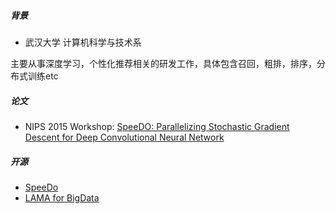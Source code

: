 ##### 背景

 - 武汉大学     计算机科学与技术系

主要从事深度学习，个性化推荐相关的研发工作，具体包含召回，粗排，排序，分布式训练etc


##### 论文

- NIPS 2015 Workshop: [SpeeDO: Parallelizing Stochastic Gradient Descent
for Deep Convolutional Neural Network](http://learningsys.org/papers/LearningSys_2015_paper_13.pdf)

##### 开源

- [SpeeDo](http://openbigdatagroup.github.io/speedo/)
- [LAMA for BigData](https://github.com/LamaBigData/lama-demo)


